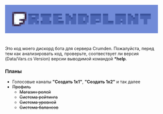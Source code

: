 ![Title](https://github.com/Avatcher/Friendplant/blob/main/assets/titles/01.png)

#
Это код моего дискорд бота для сервера Crumden. Пожалуйста, перед тем как анализировать код, проверьте, соотвествует ли версия (Data/Vars.cs Version) версии выводимой командой <b>*help</b>.

### Планы
- Голосовые каналы <b>"Создать 1х1"</b>, <b>"Создать 1х2"</b> и так далее
- <s>Профиль</s>
  - <s>Магазин ролей</s>
  - <s>Система рейтинга</s>
  - <s>Система уровней</s>
  - <s>Система балансов</s>
